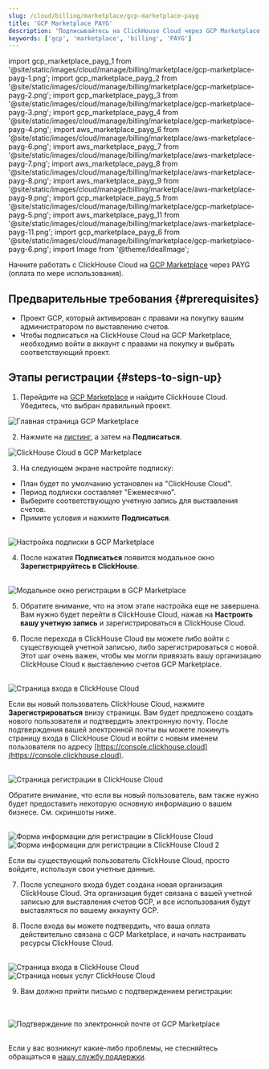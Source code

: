 ```yaml
---
slug: /cloud/billing/marketplace/gcp-marketplace-payg
title: 'GCP Marketplace PAYG'
description: 'Подписывайтесь на ClickHouse Cloud через GCP Marketplace (PAYG).'
keywords: ['gcp', 'marketplace', 'billing', 'PAYG']
---
```


import gcp_marketplace_payg_1 from '@site/static/images/cloud/manage/billing/marketplace/gcp-marketplace-payg-1.png';
import gcp_marketplace_payg_2 from '@site/static/images/cloud/manage/billing/marketplace/gcp-marketplace-payg-2.png';
import gcp_marketplace_payg_3 from '@site/static/images/cloud/manage/billing/marketplace/gcp-marketplace-payg-3.png';
import gcp_marketplace_payg_4 from '@site/static/images/cloud/manage/billing/marketplace/gcp-marketplace-payg-4.png';
import aws_marketplace_payg_6 from '@site/static/images/cloud/manage/billing/marketplace/aws-marketplace-payg-6.png';
import aws_marketplace_payg_7 from '@site/static/images/cloud/manage/billing/marketplace/aws-marketplace-payg-7.png';
import aws_marketplace_payg_8 from '@site/static/images/cloud/manage/billing/marketplace/aws-marketplace-payg-8.png';
import aws_marketplace_payg_9 from '@site/static/images/cloud/manage/billing/marketplace/aws-marketplace-payg-9.png';
import gcp_marketplace_payg_5 from '@site/static/images/cloud/manage/billing/marketplace/gcp-marketplace-payg-5.png';
import aws_marketplace_payg_11 from '@site/static/images/cloud/manage/billing/marketplace/aws-marketplace-payg-11.png';
import gcp_marketplace_payg_6 from '@site/static/images/cloud/manage/billing/marketplace/gcp-marketplace-payg-6.png';
import Image from '@theme/IdealImage';

Начните работать с ClickHouse Cloud на [GCP Marketplace](https://console.cloud.google.com/marketplace) через PAYG (оплата по мере использования).

## Предварительные требования {#prerequisites}

- Проект GCP, который активирован с правами на покупку вашим администратором по выставлению счетов.
- Чтобы подписаться на ClickHouse Cloud на GCP Marketplace, необходимо войти в аккаунт с правами на покупку и выбрать соответствующий проект.

## Этапы регистрации {#steps-to-sign-up}

1. Перейдите на [GCP Marketplace](https://cloud.google.com/marketplace) и найдите ClickHouse Cloud. Убедитесь, что выбран правильный проект.

<Image img={gcp_marketplace_payg_1} size="md" alt="Главная страница GCP Marketplace" border/>

2. Нажмите на [листинг](https://console.cloud.google.com/marketplace/product/clickhouse-public/clickhouse-cloud), а затем на **Подписаться**.

<Image img={gcp_marketplace_payg_2} size="md" alt="ClickHouse Cloud в GCP Marketplace" border/>

3. На следующем экране настройте подписку:

- План будет по умолчанию установлен на "ClickHouse Cloud".
- Период подписки составляет "Ежемесячно".
- Выберите соответствующую учетную запись для выставления счетов.
- Примите условия и нажмите **Подписаться**.

<br />

<Image img={gcp_marketplace_payg_3} size="sm" alt="Настройка подписки в GCP Marketplace" border/>

<br />

4. После нажатия **Подписаться** появится модальное окно **Зарегистрируйтесь в ClickHouse**.

<br />

<Image img={gcp_marketplace_payg_4} size="md" alt="Модальное окно регистрации в GCP Marketplace" border/>

<br />

5. Обратите внимание, что на этом этапе настройка еще не завершена. Вам нужно будет перейти в ClickHouse Cloud, нажав на **Настроить вашу учетную запись** и зарегистрироваться в ClickHouse Cloud.

6. После перехода в ClickHouse Cloud вы можете либо войти с существующей учетной записью, либо зарегистрироваться с новой. Этот шаг очень важен, чтобы мы могли привязать вашу организацию ClickHouse Cloud к выставлению счетов GCP Marketplace.

<br />

<Image img={aws_marketplace_payg_6} size="md" alt="Страница входа в ClickHouse Cloud" border/>

<br />

Если вы новый пользователь ClickHouse Cloud, нажмите **Зарегистрироваться** внизу страницы. Вам будет предложено создать нового пользователя и подтвердить электронную почту. После подтверждения вашей электронной почты вы можете покинуть страницу входа в ClickHouse Cloud и войти с новым именем пользователя по адресу [https://console.clickhouse.cloud](https://console.clickhouse.cloud).

<br />

<Image img={aws_marketplace_payg_7} size="md" alt="Страница регистрации в ClickHouse Cloud" border/>

<br />

Обратите внимание, что если вы новый пользователь, вам также нужно будет предоставить некоторую основную информацию о вашем бизнесе. См. скриншоты ниже.

<br />

<Image img={aws_marketplace_payg_8} size="md" alt="Форма информации для регистрации в ClickHouse Cloud" border/>

<br />

<Image img={aws_marketplace_payg_9} size="md" alt="Форма информации для регистрации в ClickHouse Cloud 2" border/>

<br />

Если вы существующий пользователь ClickHouse Cloud, просто войдите, используя свои учетные данные.

7. После успешного входа будет создана новая организация ClickHouse Cloud. Эта организация будет связана с вашей учетной записью для выставления счетов GCP, и все использования будут выставляться по вашему аккаунту GCP.

8. После входа вы можете подтвердить, что ваша оплата действительно связана с GCP Marketplace, и начать настраивать ресурсы ClickHouse Cloud.

<br />

<Image img={gcp_marketplace_payg_5} size="md" alt="Страница входа в ClickHouse Cloud" border/>

<br />

<Image img={aws_marketplace_payg_11} size="md" alt="Страница новых услуг ClickHouse Cloud" border/>

<br />

9. Вам должно прийти письмо с подтверждением регистрации:

<br />
<br />

<Image img={gcp_marketplace_payg_6} size="md" alt="Подтверждение по электронной почте от GCP Marketplace" border/>

<br />

<br />

Если у вас возникнут какие-либо проблемы, не стесняйтесь обращаться в [нашу службу поддержки](https://clickhouse.com/support/program).
